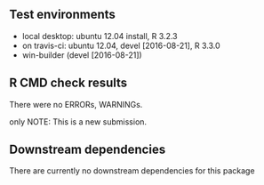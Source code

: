 ## Test environments

* local desktop: ubuntu 12.04 install, R 3.2.3
* on travis-ci: ubuntu 12.04, devel [2016-08-21], R 3.3.0
* win-builder (devel [2016-08-21])

## R CMD check results

There were no ERRORs, WARNINGs.

only NOTE: This is a new submission.

## Downstream dependencies

There are currently no downstream dependencies for this package